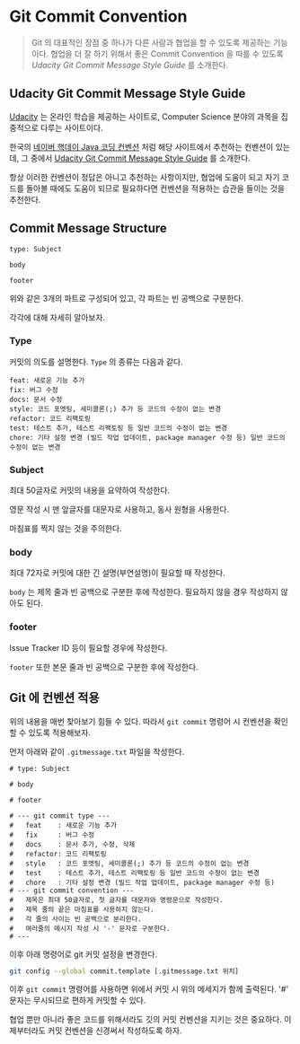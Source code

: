 # Git Commit Convention

> Git 의 대표적인 장점 중 하나가 다른 사람과 협업을 할 수 있도록 제공하는 기능이다. 협업을 더 잘 하기 위해서 좋은 Commit Convention 을 따를 수 있도록 *Udacity Git Commit Message Style Guide* 를 소개한다.

## Udacity Git Commit Message Style Guide

[Udacity](https://www.udacity.com) 는 온라인 학습을 제공하는 사이트로, Computer Science 분야의 과목을 집중적으로 다루는 사이트이다.

한국의 [네이버 핵데이 Java 코딩 컨벤션](https://naver.github.io/hackday-conventions-java/) 처럼 해당 사이트에서 추천하는 컨벤션이 있는데, 그 중에서 [Udacity Git Commit Message Style Guide](https://udacity.github.io/git-styleguide/) 를 소개한다.

항상 이러한 컨벤션이 정답은 아니고 추천하는 사항이지만, 협업에 도움이 되고 자기 코드를 돌아볼 때에도 도움이 되므로 필요하다면 컨벤션을 적용하는 습관을 들이는 것을 추천한다.

## Commit Message Structure

```
type: Subject

body

footer
```

위와 같은 3개의 파트로 구성되어 있고, 각 파트는 빈 공백으로 구분한다.

각각에 대해 자세히 알아보자.

### Type

커밋의 의도를 설명한다. `Type` 의 종류는 다음과 같다.

```
feat: 새로운 기능 추가
fix: 버그 수정
docs: 문서 수정
style: 코드 포멧팅, 세미콜론(;) 추가 등 코드의 수정이 없는 변경
refactor: 코드 리팩토링
test: 테스트 추가, 테스트 리팩토링 등 일반 코드의 수정이 없는 변경
chore: 기타 설정 변경 (빌드 작업 업데이트, package manager 수정 등) 일반 코드의 수정이 없는 변경
```

### Subject

최대 50글자로 커밋의 내용을 요약하여 작성한다.

영문 작성 시 맨 앞글자를 대문자로 사용하고, 동사 원형을 사용한다.

마침표를 찍지 않는 것을 주의한다.

### body

최대 72자로 커밋에 대한 긴 설명(부연설명)이 필요할 때 작성한다.

`body` 는 제목 줄과 빈 공백으로 구분한 후에 작성한다. 필요하지 않을 경우 작성하지 않아도 된다.

### footer

Issue Tracker ID 등이 필요할 경우에 작성한다.

`footer` 또한 본문 줄과 빈 공백으로 구분한 후에 작성한다.

## Git 에 컨벤션 적용

위의 내용을 매번 찾아보기 힘들 수 있다. 따라서 `git commit` 명령어 시 컨벤션을 확인할 수 있도록 적용해보자.

먼저 아래와 같이 `.gitmessage.txt` 파일을 작성한다.

```
# type: Subject

# body

# footer

# --- git commit type ---
#   feat    : 새로운 기능 추가
#   fix     : 버그 수정
#   docs    : 문서 추가, 수정, 삭제
#   refactor: 코드 리팩토링
#   style   : 코드 포멧팅, 세미콜론(;) 추가 등 코드의 수정이 없는 변경
#   test    : 테스트 추가, 테스트 리팩토링 등 일반 코드의 수정이 없는 변경
#   chore   : 기타 설정 변경 (빌드 작업 업데이트, package manager 수정 등)
# --- git commit convention ---
#   제목은 최대 50글자로, 첫 글자를 대문자와 명령문으로 작성한다.
#   제목 줄의 끝은 마침표를 사용하지 않는다. 
#   각 줄의 사이는 빈 공백으로 분리한다.
#   여러줄의 메시지 작성 시 '-' 문자로 구분한다.
# ---
```

이후 아래 명령어로 git 커밋 설정을 변경한다.

```bash
git config --global commit.template [.gitmessage.txt 위치]
```

이후 `git commit` 명령어를 사용하면 위에서 커밋 시 위의 메세지가 함께 출력된다. '#' 문자는 무시되므로 편하게 커밋할 수 있다.

협업 뿐만 아니라 좋은 코드를 위해서라도 깃의 커밋 컨벤션을 지키는 것은 중요하다. 이제부터라도 커밋 컨벤션을 신경써서 작성하도록 하자.